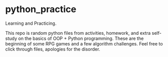# python_practice
Learning and Practicing. 

This repo is random python files from activities, homework, and extra self-study on the basics of OOP + Python programming. These are the beginning of some RPG games and a few algorithm challenges. Feel free to click through files, apologies for the disorder. 
